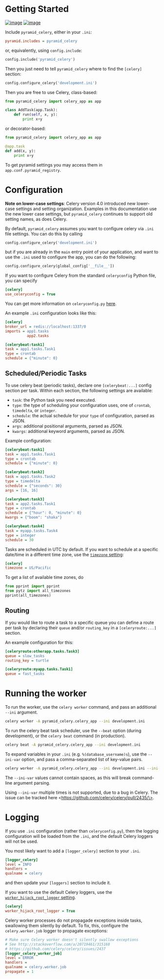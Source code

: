 # Getting Started

[![image](https://travis-ci.org/aarki/pyramid_celery.png?branch=master)](https://travis-ci.org/aarki/pyramid_celery)
[![image](https://codecov.io/gh/aarki/pyramid_celery/branch/master/graph/badge.svg)](https://codecov.io/gh/aarki/pyramid_celery)

Include `pyramid_celery`, either in your `.ini`:

``` ini
pyramid.includes = pyramid_celery
```

or, equivalently, using `config.include`:

``` python
config.include('pyramid_celery')
```

Then you just need to tell `pyramid_celery` where to find the `[celery]`
section:

``` python
config.configure_celery('development.ini')
```

Then you are free to use Celery, class-based:

``` python
from pyramid_celery import celery_app as app

class AddTask(app.Task):
    def run(self, x, y):
        print x+y
```

or decorator-based:

``` python
from pyramid_celery import celery_app as app

@app.task
def add(x, y):
    print x+y
```

To get pyramid settings you may access them in
`app.conf.pyramid_registry`.

# Configuration

**Note on lower-case settings**: Celery version 4.0 introduced new
lower-case settings and setting organization. Examples in this
documentation use the new lower case settings, but `pyramid_celery`
continues to support old setting names, as does Celery.

By default, `pyramid_celery` assumes you want to configure celery via
`.ini` file settings. You can do this by calling

``` python
config.configure_celery('development.ini')
```

but if you are already in the `main` entry point of your application,
and want to use the `.ini` used to configure the app, you can do the
following:

``` python
config.configure_celery(global_config['__file__'])
```

If you want to configure Celery from the standard `celeryconfig` Python
file, you can specify

``` ini
[celery]
use_celeryconfig = True
```

You can get more information on `celeryconfig.py`
[here](http://celery.readthedocs.io/en/latest/userguide/configuration.html/).

An example `.ini` configuration looks like this:

``` ini
[celery]
broker_url = redis://localhost:1337/0
imports = app1.tasks
          app2.tasks

[celerybeat:task1]
task = app1.tasks.Task1
type = crontab
schedule = {"minute": 0}
```

## Scheduled/Periodic Tasks

To use celery beat (periodic tasks), declare one `[celerybeat:...]`
config section per task. Within each section, the following settings are available:

  - `task`:  the Python task you need executed.
  - `type`:  the type of scheduling your configuration uses, one of `crontab`,
    `timedelta`, or `integer`.
  - `schedule`:  the actual schedule for your `type` of configuration, parsed as
    JSON.
  - `args`: additional positional arguments, parsed as JSON.
  - `kwargs`: additional keyword arguments, parsed as JSON.

Example configuration:

``` ini
[celerybeat:task1]
task = app1.tasks.Task1
type = crontab
schedule = {"minute": 0}

[celerybeat:task2]
task = app1.tasks.Task2
type = timedelta
schedule = {"seconds": 30}
args = [16, 16]

[celerybeat:task3]
task = app2.tasks.Task1
type = crontab
schedule = {"hour": 0, "minute": 0}
kwargs = {"boom": "shaka"}

[celerybeat:task4]
task = myapp.tasks.Task4
type = integer
schedule = 30
```

Tasks are scheduled in UTC by default. If you want to schedule at a
specific date/time in a different time zone, use the
[`timezone` setting](https://celery.readthedocs.io/en/latest/userguide/configuration.html#std:setting-timezone/):

``` ini
[celery]
timezone = US/Pacific
```

To get a list of available time zones, do

``` python
from pprint import pprint
from pytz import all_timezones
pprint(all_timezones)
```

## Routing

If you would like to route a task to a specific queue you can define a
route per task by declaring their `queue` and/or `routing_key` in a
`[celeryroute:...]` section.

An example configuration for this:

``` ini
[celeryroute:otherapp.tasks.Task3]
queue = slow_tasks
routing_key = turtle

[celeryroute:myapp.tasks.Task1]
queue = fast_tasks
```

# Running the worker

To run the worker, use the `celery worker` command, and pass an
additional `--ini` argument.

``` bash
celery worker -A pyramid_celery.celery_app --ini development.ini
```

To run the celery beat task scheduler, use the `--beat` option (during
development), or the `celery beat` command (in production).

``` bash
celery beat -A pyramid_celery.celery_app --ini development.ini
```

To expand variables in your `.ini` (e.g. `%(database_username)s`), use
the `--ini-var` option, and pass a comma-separated list of key-value
pairs.

``` bash
celery worker -A pyramid_celery.celery_app --ini development.ini --ini-var=database_username=sontek,database_password=OhYeah!
```

The `--ini-var` values cannot contain spaces, as this will break
command-line argument parsing.

Using `--ini-var` multiple times is not supported, due to a bug in
Celery. The issue can be tracked <span class="title-ref">here
\<https://github.com/celery/celery/pull/2435/\></span>.

# Logging

If you use `.ini` configuration (rather than `celeryconfig.py`), then
the logging configuration will be loaded from the `.ini`, and the
default Celery loggers will not be used.

You most likely want to add a `[logger_celery]` section to your `.ini`.

``` ini
[logger_celery]
level = INFO
handlers =
qualname = celery
```

and then update your `[loggers]` section to include it.

If you want to use the default Celery loggers, use the
[`worker_hijack_root_logger` setting](https://celery.readthedocs.io/en/latest/userguide/configuration.html#std:setting-worker_hijack_root_logger).

``` ini
[celery]
worker_hijack_root_logger = True
```

Celery worker processes do not propagade exceptions inside tasks,
swallowing them silently by default. To fix, this, configure the
`celery.worker.job` logger to propagate exceptions:

``` ini
# Make sure Celery worker doesn't silently swallow exceptions
# See http://stackoverflow.com/a/20719461/315168
# https://github.com/celery/celery/issues/2437
[logger_celery_worker_job]
level = ERROR
handlers =
qualname = celery.worker.job
propagate = 1
```

